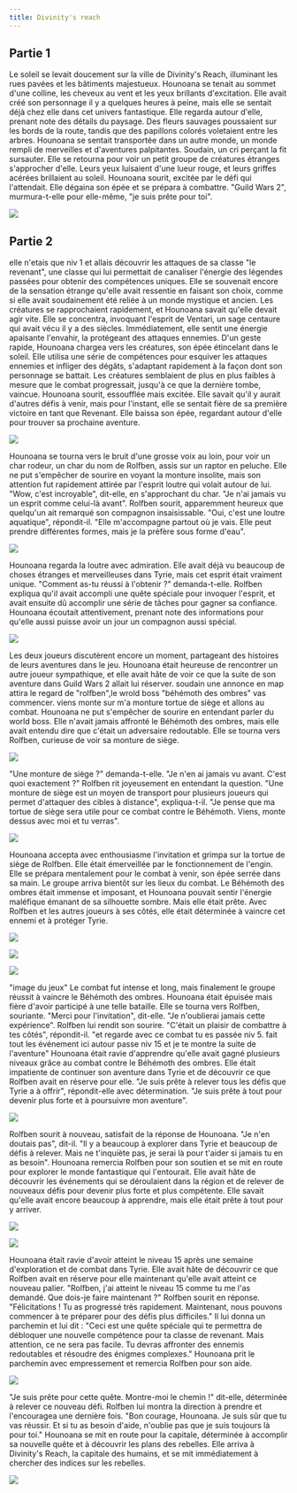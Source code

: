 ```yaml
---
title: Divinity's reach
---
```


<section>

## Partie 1

Le soleil se levait doucement sur la ville de Divinity's Reach, illuminant les rues pavées et
les bâtiments majestueux. Hounoana se tenait au sommet d'une colline, les cheveux au vent et
les yeux brillants d'excitation. Elle avait créé son personnage il y a quelques heures à
peine, mais elle se sentait déjà chez elle dans cet univers fantastique. Elle regarda autour
d'elle, prenant note des détails du paysage. Des fleurs sauvages poussaient sur les bords de
la route, tandis que des papillons colorés voletaient entre les arbres. Hounoana se sentait
transportée dans un autre monde, un monde rempli de merveilles et d'aventures palpitantes.
Soudain, un cri perçant la fit sursauter. Elle se retourna pour voir un petit groupe de
créatures étranges s'approcher d'elle. Leurs yeux luisaient d'une lueur rouge, et leurs
griffes acérées brillaient au soleil. Hounoana sourit, excitée par le défi qui l'attendait.
Elle dégaina son épée et se prépara à combattre. "Guild Wars 2", murmura-t-elle pour
elle-même, "je suis prête pour toi".

![](/img/I1-000.jpg)

</section>

## Partie 2

elle n'etais que niv 1 et allais découvrir les attaques de sa classe "le revenant", une classe
qui lui permettait de canaliser l'énergie des légendes passées pour obtenir des compétences
uniques. Elle se souvenait encore de la sensation étrange qu'elle avait ressentie en faisant
son choix, comme si elle avait soudainement été reliée à un monde mystique et ancien. Les
créatures se rapprochaient rapidement, et Hounoana savait qu'elle devait agir vite. Elle se
concentra, invoquant l'esprit de Ventari, un sage centaure qui avait vécu il y a des siècles.
Immédiatement, elle sentit une énergie apaisante l'envahir, la protégeant des attaques
ennemies. D'un geste rapide, Hounoana chargea vers les créatures, son épée étincelant dans le
soleil. Elle utilisa une série de compétences pour esquiver les attaques ennemies et infliger
des dégâts, s'adaptant rapidement à la façon dont son personnage se battait. Les créatures
semblaient de plus en plus faibles à mesure que le combat progressait, jusqu'à ce que la
dernière tombe, vaincue. Hounoana sourit, essoufflée mais excitée. Elle savait qu'il y aurait
d'autres défis à venir, mais pour l'instant, elle se sentait fière de sa première victoire en
tant que Revenant. Elle baissa son épée, regardant autour d'elle pour trouver sa prochaine
aventure.

![](/img/I1-001.png)

Hounoana se tourna vers le bruit d'une grosse voix au loin, pour voir un char rodeur, un char
du nom de Rolfben, assis sur un raptor en peluche. Elle ne put s'empêcher de sourire en voyant
la monture insolite, mais son attention fut rapidement attirée par l'esprit loutre qui volait
autour de lui. "Wow, c'est incroyable", dit-elle, en s'approchant du char. "Je n'ai jamais vu
un esprit comme celui-là avant". Rolfben sourit, apparemment heureux que quelqu'un ait
remarqué son compagnon insaisissable. "Oui, c'est une loutre aquatique", répondit-il. "Elle
m'accompagne partout où je vais. Elle peut prendre différentes formes, mais je la préfère sous
forme d'eau".

![](/img/I1-002.png)

Hounoana regarda la loutre avec admiration. Elle avait déjà vu beaucoup de choses étranges et
merveilleuses dans Tyrie, mais cet esprit était vraiment unique. "Comment as-tu réussi à
l'obtenir ?" demanda-t-elle. Rolfben expliqua qu'il avait accompli une quête spéciale pour
invoquer l'esprit, et avait ensuite dû accomplir une série de tâches pour gagner sa confiance.
Hounoana écoutait attentivement, prenant note des informations pour qu'elle aussi puisse avoir
un jour un compagnon aussi spécial.

![](/img/I1-003.jpg)

Les deux joueurs discutèrent encore un moment, partageant des histoires de leurs aventures
dans le jeu. Hounoana était heureuse de rencontrer un autre joueur sympathique, et elle avait
hâte de voir ce que la suite de son aventure dans Guild Wars 2 allait lui réserver. soudain
une annonce en map attira le regard de "rolfben",le wrold boss "béhémoth des ombres" vas
commencer. viens monte sur m'a monture tortue de siège et allons au combat. Hounoana ne put
s'empêcher de sourire en entendant parler du world boss. Elle n'avait jamais affronté le
Béhémoth des ombres, mais elle avait entendu dire que c'était un adversaire redoutable. Elle
se tourna vers Rolfben, curieuse de voir sa monture de siège.

![](/img/I1-004.png)

"Une monture de siège ?" demanda-t-elle. "Je n'en ai jamais vu avant. C'est quoi exactement ?"
Rolfben rit joyeusement en entendant la question. "Une monture de siège est un moyen de
transport pour plusieurs joueurs qui permet d'attaquer des cibles à distance", expliqua-t-il.
"Je pense que ma tortue de siège sera utile pour ce combat contre le Béhémoth. Viens, monte
dessus avec moi et tu verras".

![](/img/I1-005.png)

Hounoana accepta avec enthousiasme l'invitation et grimpa sur la tortue de siège de Rolfben.
Elle était émerveillée par le fonctionnement de l'engin. Elle se prépara mentalement pour le
combat à venir, son épée serrée dans sa main. Le groupe arriva bientôt sur les lieux du
combat. Le Béhémoth des ombres était immense et imposant, et Hounoana pouvait sentir l'énergie
maléfique émanant de sa silhouette sombre. Mais elle était prête. Avec Rolfben et les autres
joueurs à ses côtés, elle était déterminée à vaincre cet ennemi et à protéger Tyrie.

![](/img/I1-006.png)

![](/img/I1-007.png)

![](/img/I1-007.jpg)

"image du jeux" Le combat fut intense et long, mais finalement le groupe réussit à vaincre le
Béhémoth des ombres. Hounoana était épuisée mais fière d'avoir participé à une telle bataille.
Elle se tourna vers Rolfben, souriante. "Merci pour l'invitation", dit-elle. "Je n'oublierai
jamais cette expérience". Rolfben lui rendit son sourire. "C'était un plaisir de combattre à
tes côtés", répondit-il. "et regarde avec ce combat tu es passée niv 5. fait tout les
événement ici autour passe niv 15 et je te montre la suite de l'aventure" Hounoana était ravie
d'apprendre qu'elle avait gagné plusieurs niveaux grâce au combat contre le Béhémoth des
ombres. Elle était impatiente de continuer son aventure dans Tyrie et de découvrir ce que
Rolfben avait en réserve pour elle. "Je suis prête à relever tous les défis que Tyrie a à
offrir", répondit-elle avec détermination. "Je suis prête à tout pour devenir plus forte et à
poursuivre mon aventure".

![](/img/I1-008.png)

Rolfben sourit à nouveau, satisfait de la réponse de Hounoana. "Je n'en doutais pas", dit-il.
"Il y a beaucoup à explorer dans Tyrie et beaucoup de défis à relever. Mais ne t'inquiète pas,
je serai là pour t'aider si jamais tu en as besoin". Hounoana remercia Rolfben pour son
soutien et se mit en route pour explorer le monde fantastique qui l'entourait. Elle avait hâte
de découvrir les événements qui se déroulaient dans la région et de relever de nouveaux défis
pour devenir plus forte et plus compétente. Elle savait qu'elle avait encore beaucoup à
apprendre, mais elle était prête à tout pour y arriver.

![](/img/I1-009.png)

![](/img/I1-010.png)

Hounoana était ravie d'avoir atteint le niveau 15 après une semaine d'exploration et de combat
dans Tyrie. Elle avait hâte de découvrir ce que Rolfben avait en réserve pour elle maintenant
qu'elle avait atteint ce nouveau palier. "Rolfben, j'ai atteint le niveau 15 comme tu me l'as
demandé. Que dois-je faire maintenant ?" Rolfben sourit en réponse. "Félicitations ! Tu as
progressé très rapidement. Maintenant, nous pouvons commencer à te préparer pour des défis
plus difficiles." Il lui donna un parchemin et lui dit : "Ceci est une quête spéciale qui te
permettra de débloquer une nouvelle compétence pour ta classe de revenant. Mais attention, ce
ne sera pas facile. Tu devras affronter des ennemis redoutables et résoudre des énigmes
complexes." Hounoana prit le parchemin avec empressement et remercia Rolfben pour son aide.

![](/img/I1-011.jpg)

"Je suis prête pour cette quête. Montre-moi le chemin !" dit-elle, déterminée à relever ce
nouveau défi. Rolfben lui montra la direction à prendre et l'encouragea une dernière fois.
"Bon courage, Hounoana. Je suis sûr que tu vas réussir. Et si tu as besoin d'aide, n'oublie
pas que je suis toujours là pour toi." Hounoana se mit en route pour la capitale, déterminée à
accomplir sa nouvelle quête et à découvrir les plans des rebelles. Elle arriva à Divinity's
Reach, la capitale des humains, et se mit immédiatement à chercher des indices sur les
rebelles.

![](/img/I1-012.png)
